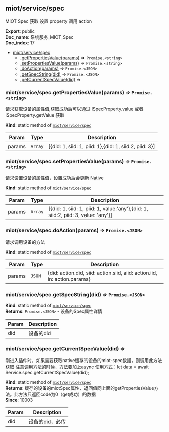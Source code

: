 <a name="module_miot/service/spec"></a>

## miot/service/spec
MIOT Spec 获取 设置 property  调用 action

**Export**: public  
**Doc_name**: 系统服务_MIOT_Spec  
**Doc_index**: 17  

* [miot/service/spec](#module_miot/service/spec)
    * [.getPropertiesValue(params)](#module_miot/service/spec.getPropertiesValue) ⇒ <code>Promise.&lt;string&gt;</code>
    * [.setPropertiesValue(params)](#module_miot/service/spec.setPropertiesValue) ⇒ <code>Promise.&lt;string&gt;</code>
    * [.doAction(params)](#module_miot/service/spec.doAction) ⇒ <code>Promise.&lt;JSON&gt;</code>
    * [.getSpecString(did)](#module_miot/service/spec.getSpecString) ⇒ <code>Promise.&lt;JSON&gt;</code>
    * [.getCurrentSpecValue(did)](#module_miot/service/spec.getCurrentSpecValue) ⇒

<a name="module_miot/service/spec.getPropertiesValue"></a>

### miot/service/spec.getPropertiesValue(params) ⇒ <code>Promise.&lt;string&gt;</code>
请求获取设备的属性值,获取成功后可以通过 ISpecProperty.value 或者 ISpecProperty.getValue 获取

**Kind**: static method of [<code>miot/service/spec</code>](#module_miot/service/spec)  

| Param | Type | Description |
| --- | --- | --- |
| params | <code>Array</code> | [{did: 1, siid: 1, piid: 1},{did: 1, siid:2, piid: 3}] |

<a name="module_miot/service/spec.setPropertiesValue"></a>

### miot/service/spec.setPropertiesValue(params) ⇒ <code>Promise.&lt;string&gt;</code>
请求设置设备的属性值，设置成功后会更新 Native

**Kind**: static method of [<code>miot/service/spec</code>](#module_miot/service/spec)  

| Param | Type | Description |
| --- | --- | --- |
| params | <code>Array</code> | [{did: 1, siid: 1, piid: 1, value:'any'},{did: 1, siid:2, piid: 3, value: 'any'}] |

<a name="module_miot/service/spec.doAction"></a>

### miot/service/spec.doAction(params) ⇒ <code>Promise.&lt;JSON&gt;</code>
请求调用设备的方法

**Kind**: static method of [<code>miot/service/spec</code>](#module_miot/service/spec)  

| Param | Type | Description |
| --- | --- | --- |
| params | <code>JSON</code> | {did: action.did, siid: action.siid, aiid: action.iid, in: action.params} |

<a name="module_miot/service/spec.getSpecString"></a>

### miot/service/spec.getSpecString(did) ⇒ <code>Promise.&lt;JSON&gt;</code>
**Kind**: static method of [<code>miot/service/spec</code>](#module_miot/service/spec)  
**Returns**: <code>Promise.&lt;JSON&gt;</code> - 设备的Spec属性详情  

| Param | Description |
| --- | --- |
| did | 设备的did |

<a name="module_miot/service/spec.getCurrentSpecValue"></a>

### miot/service/spec.getCurrentSpecValue(did) ⇒
刚进入插件时，如果需要获取native缓存的设备的miot-spec数据，则调用此方法获取
注意调用方法的时候，方法要加上async
使用方式：let data = await Service.spec.getCurrentSpecValue(did);

**Kind**: static method of [<code>miot/service/spec</code>](#module_miot/service/spec)  
**Returns**: 缓存的设备的miotSpec属性，返回值同上面的getPropertiesValue方法。此方法只返回code为0（get成功）的数据  
**Since**: 10003  

| Param | Description |
| --- | --- |
| did | 设备的did，必传 |


